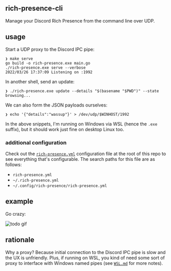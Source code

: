 ## rich-presence-cli

Manage your Discord Rich Presence from the command line over UDP.

## usage

Start a UDP proxy to the Discord IPC pipe:

```console
❯ make serve
go build -o rich-presence.exe main.go
./rich-presence.exe serve --verbose
2022/03/26 17:37:09 Listening on :1992
```

In another shell, send an update:

```console
❯ ./rich-presence.exe update --details "$(basename "$PWD")" --state browsing...
```

We can also form the JSON payloads ourselves:

```console
❯ echo '{"details":"wassup"}' > /dev/udp/$WINHOST/1992
```

In the above snippets, I'm running on Windows via WSL (hence the `.exe` suffix),
but it should work just fine on desktop Linux too.

### additional configuration

Check out the [`rich-presence.yml`](./rich-presence.yml) configuration file at
the root of this repo to see everything that's configurable. The search paths
for this file are as follows:

- `rich-presence.yml`
- `~/.rich-presence.yml`
- `~/.config/rich-presence/rich-presence.yml`

## example

Go crazy:

![todo gif](./example.gif)

## rationale

Why a proxy? Because initial connection to the Discord IPC pipe is slow and the
UX is unfriendly. Plus, if running on WSL, you kind of need some sort of proxy
to interface with Windows named pipes (see [`WSL.md`](./WSL.md) for more notes).
